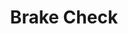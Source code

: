 ---
title: "Brake Check"
url: /san-antonio/brake-check-us-highway-281-north/
shop: Autowerkstatt
---